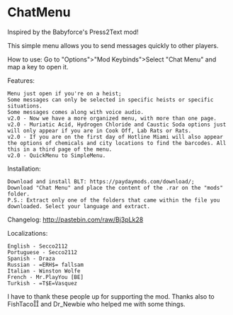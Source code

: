 # ChatMenu

Inspired by the Babyforce's Press2Text mod!

This simple menu allows you to send messages quickly to other players.

How to use:
Go to "Options">"Mod Keybinds">Select "Chat Menu" and map a key to open it.

Features:

    Menu just open if you're on a heist;
    Some messages can only be selected in specific heists or specific situations.
    Some messages comes along with voice audio.
    v2.0 - Now we have a more organized menu, with more than one page.
    v2.0 - Muriatic Acid, Hydrogen Chloride and Caustic Soda options just will only appear if you are in Cook Off, Lab Rats or Rats.
    v2.0 - If you are on the first day of Hotline Miami will also appear the options of chemicals and city locations to find the barcodes. All this in a third page of the menu.
    v2.0 - QuickMenu to SimpleMenu.

Installation:

    Download and install BLT: https://paydaymods.com/download/;
    Download "Chat Menu" and place the content of the .rar on the "mods" folder.
    P.S.: Extract only one of the folders that came within the file you downloaded. Select your language and extract.

Changelog: http://pastebin.com/raw/Bj3pLk28

Localizations:

    English - Secco2112
    Portuguese - Secco2112
    Spanish - Draza
    Russian - =ERH$= fallsam
    Italian - Winston Wolfe
    French - Mr.PlayYou [BE]
    Turkish - =T$E=Vasquez

I have to thank these people up for supporting the mod. Thanks also to FishTaco and Dr_Newbie who helped me with some things.
